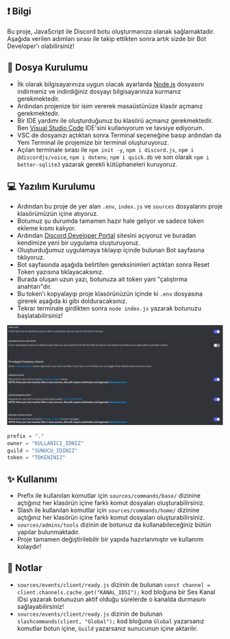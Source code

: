 ## ❗ Bilgi
Bu proje, JavaScript ile Discord botu oluşturmanıza olanak sağlamaktadır. Aşağıda verilen adımları sırası ile takip ettikten sonra artık sizde bir Bot Developer'ı olabilirsiniz!

## 📁 Dosya Kurulumu
- İlk olarak bilgisayarınıza uygun olacak ayarlarda [Node.js](https://nodejs.org/en) dosyasını indirmeniz ve indirdiğiniz dosyayı bilgisayarınıza kurmanız gerekmektedir.
- Ardından projenize bir isim vererek masaüstünüze klasör açmanız gerekmektedir.
- Bir IDE yardımı ile oluşturduğunuz bu klasörü açmanız gerekmektedir. Ben [Visual Studio Code](https://code.visualstudio.com) IDE'sini kullanıyorum ve tavsiye ediyorum.
- VSC de dosyanızı açtıktan sonra Terminal seçeneğine basıp ardından da Yeni Terminal ile projemize bir terminal oluşturuyoruz.
- Açılan terminale sırası ile `npm init -y`, `npm i discord.js`, `npm i @discordjs/voice`, `npm i dotenv`, `npm i quick.db` ve son olarak `npm i better-sqlite3` yazarak gerekli kütüphaneleri kuruyoruz.

## 💻 Yazılım Kurulumu
- Ardından bu proje de yer alan `.env`, `index.js` ve `sources` dosyalarını proje klasörümüzün içine atıyoruz.
- Botumuz şu durumda tamamen hazır hale geliyor ve sadece token ekleme kısmı kalıyor.
- Ardından [Discord Developer Portal](https://discord.com/developers/applications) sitesini açıyoruz ve buradan kendimize yeni bir uygulama oluşturuyoruz.
- Oluşturduğumuz uygulamaya tıklayıp içinde bulunan Bot sayfasına tıklıyoruz.
- Bot sayfasında aşağıda belirtilen gereksinimleri açtıktan sonra Reset Token yazısına tıklayacaksınız.
- Burada oluşan uzun yazı, botunuza ait token yani "çalıştırma anahtarı"dır.
- Bu token'ı kopyalayıp proje klasörünüzün içinde ki `.env` dosyasına girerek aşağıda ki gibi dolduracaksınız.
- Tekrar terminale girdikten sonra `node index.js` yazarak botunuzu başlatabilirsiniz!

<img src="https://github.com/ahmetalpcinar/ahmetalpcinar/blob/main/PNG/Images/imageDC1.png">

```javascript
prefix = "."
owner = "KULLANICI_IDNIZ"
guild = "SUNUCU_IDINIZ"
token = "TOKENINIZ"
```

## ✨ Kullanımı
- Prefix ile kullanılan komutlar için `sources/commands/base/` dizinine açtığınız her klasörün içine farklı komut dosyaları oluşturabilirsiniz.
- Slash ile kullanılan komutlar için `sources/commands/home/` dizinine açtığınız her klasörün içine farklı komut dosyaları oluşturabilirsiniz.
- `sources/admins/tools` dizinin de botunuz da kullanabileceğiniz bütün yapılar bulunmaktadır.
- Proje tamamen değiştirilebilir bir yapıda hazırlanmıştır ve kullanımı kolaydır!

## 🎉 Notlar
- `sources/events/client/ready.js` dizinin de bulunan `const channel = client.channels.cache.get("KANAL_IDSI");` kod bloğuna bir Ses Kanal IDsi yazarak botunuzun aktif olduğu sürelerde o kanalda durmasını sağlayabilirsiniz!
- `sources/events/client/ready.js` dizinin de bulunan `slashcommands(client, "Global");` kod bloğuna `Global` yazarsanız komutlar botun içine, `Guild` yazarsanız sunucunun içine aktarılır.
